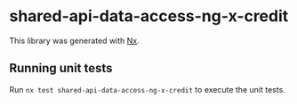 # shared-api-data-access-ng-x-credit

This library was generated with [Nx](https://nx.dev).

## Running unit tests

Run `nx test shared-api-data-access-ng-x-credit` to execute the unit tests.
